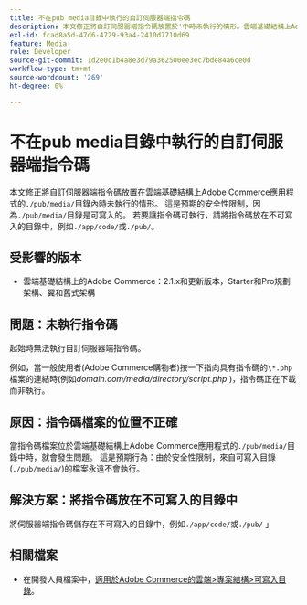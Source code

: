 ```yaml
---
title: 不在pub media目錄中執行的自訂伺服器端指令碼
description: 本文修正將自訂伺服器端指令碼放置於'中時未執行的情形。雲端基礎結構上Adobe Commerce應用程式的/pub/media/'目錄。 這是預期的安全性限制，因為'。/pub/media/'目錄是可寫入的。 若要讓指令碼可執行，請將指令碼放在不可寫入的目錄中，例如'。/app/code/'或'。/pub/'。
exl-id: fcad8a5d-47d6-4729-93a4-2410d7710d69
feature: Media
role: Developer
source-git-commit: 1d2e0c1b4a8e3d79a362500ee3ec7bde84a6ce0d
workflow-type: tm+mt
source-wordcount: '269'
ht-degree: 0%

---
```


# 不在pub media目錄中執行的自訂伺服器端指令碼

本文修正將自訂伺服器端指令碼放置在雲端基礎結構上Adobe Commerce應用程式的`./pub/media/`目錄內時未執行的情形。 這是預期的安全性限制，因為`./pub/media/`目錄是可寫入的。 若要讓指令碼可執行，請將指令碼放在不可寫入的目錄中，例如`./app/code/`或`./pub/`。

## 受影響的版本

* 雲端基礎結構上的Adobe Commerce：2.1.x和更新版本，Starter和Pro規劃架構、翼和舊式架構

## 問題：未執行指令碼

起始時無法執行自訂伺服器端指令碼。

例如，當一般使用者(Adobe Commerce購物者)按一下指向具有指令碼的`\*.php`檔案的連結時(例如&#x200B;*domain.com/media/directory/script.php* )，指令碼正在下載而非執行。

## 原因：指令碼檔案的位置不正確

當指令碼檔案位於雲端基礎結構上Adobe Commerce應用程式的`./pub/media/`目錄中時，就會發生問題。 這是預期行為：由於安全性限制，來自可寫入目錄(`./pub/media/`)的檔案永遠不會執行。

## 解決方案：將指令碼放在不可寫入的目錄中

將伺服器端指令碼儲存在不可寫入的目錄中，例如`./app/code/`或`./pub/` 」

## 相關檔案

* 在開發人員檔案中，[適用於Adobe Commerce的雲端>專案結構>可寫入目錄](https://devdocs.magento.com/guides/v2.3/cloud/project/project-start.html#write-dir)。
